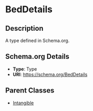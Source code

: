 # BedDetails

## Description
A type defined in Schema.org.

## Schema.org Details
- **Type**: Type
- **URI**: https://schema.org/BedDetails

## Parent Classes
- [Intangible](../Intangible.md)


